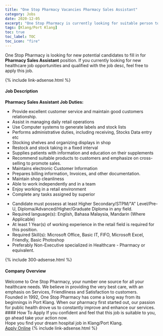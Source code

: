 ```yaml
---
title: "One Stop Pharmacy Vacancies Pharmacy Sales Assistant" 
category: Jobs 
date: 2020-12-05 
excerpt: "One Stop Pharmacy is currently looking for suitable person to fill in the Pharmacy Sales Assistant which positioned at Klang/Port Klang" 
tags: [Klang/Port Klang] 
toc: true 
toc_label: TOC 
toc_icon: "fire" 
--- 
```


<p>One Stop Pharmacy is looking for new potential candidates to fill in for <b>Pharmacy Sales Assistant</b> position. If you currently looking for new healthcare job opportunities and qualified with the job desc, feel free to apply this job.
</p>{% include link-adsense.html %} 
<div><div><div><h4>Job Description</h4></div></div><div><div><span><div><div><div><strong>Pharmacy Sales Assistant Job Duties:</strong></div><ul><li>Provide excellent customer service and maintain good customers relationship.</li><li>Assist in managing daily retail operations</li><li>Use Computer systems to generate labels and stock lists</li><li>Performs administrative duties, including receiving, Stocks Data entry etc</li><li>Stocking shelves and organizing displays in shop</li><li>Restock and stock taking in a fixed interval</li><li>Supplies patients with information and education on their supplements</li><li>Recommend suitable products to customers and emphasize on cross-selling to promote sales.</li><li>Maintains electronic Customer Information</li><li>Prepares billing information, Invoices, and other documentation.</li><li>Maintain shop cleanliness</li><li>Able to work independently and in a team</li><li>Enjoy working in a retail environment</li><li>Complete any tasks assigned by superior</li></ul></div><ul><li>Candidate must possess at least Higher Secondary/STPM/"A" Level/Pre-U, Diploma/Advanced/Higher/Graduate Diploma&#160;in any field.</li><li>Required language(s):&#160;English, Bahasa Malaysia, Mandarin (Where Applicable)</li><li>At least 1&#160;Year(s) of working experience in the retail field is required for this position.</li><li>Required Skill(s): Microsoft Office, Basic IT, FIFO, Microsoft Excel, Friendly, Basic Photoshop</li><li>Preferably Non-Executive specialized in Healthcare - Pharmacy or equivalent.</li></ul></div></span></div></div></div> 
{% include 300-adsense.html %} 
<div><div><div><h4>Company Overview</h4></div></div><div><div><span><div><div>
<div>Welcome to One Stop Pharmacy, your number one source for all your healthcare needs. We believe in providing the very best care, with an emphasis on Services, Friendliness and Satisfaction to customers.</div>
<div>Founded in 1992, One Stop Pharmacy has come a long way from its beginnings in Port Klang. When our pharmacy first started out, our passion for public health drove us to constantly improve and enhance our services.</div>
</div></div></span></div></div></div> 
#### How To Apply 
If you confident and feel that this job is suitable to you, go ahead take your action now. <br/> 
Hope you find your dream hospital job in Klang/Port Klang. <br/> 
<a href="https://www.jobstreet.com.my/en/job/pharmacy-sales-assistant-4424973?jobId=jobstreet-my-job-4424973&sectionRank=1&token=0~12937e36-872d-41ec-9f2f-d085e311568e&fr=SRP%20View%20In%20New%20Ta" class="btn btn--warning" target="_blank" rel="nofollow noopenner">Apply Online</a> 
{% include link-adsense.html %} 